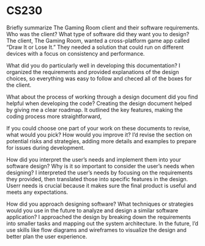 # CS230

Briefly summarize The Gaming Room client and their software requirements. Who was the client? What type of software did they want you to design?
The client, The Gaming Room, wanted a cross-platform game app called “Draw It or Lose It.” They needed a solution that could run on different devices with a focus on consistency and performance.

What did you do particularly well in developing this documentation?
I  organized the requirements and provided  explanations of the design choices, so everything was easy to follow and checed all of the boxes for the client.

What about the process of working through a design document did you find helpful when developing the code?
Creating the design document helped by giving me a clear roadmap. It outlined the key features, making the coding process more straightforward,

If you could choose one part of your work on these documents to revise, what would you pick? How would you improve it?
I’d revise the section on potential risks and strategies, adding more details and examples to prepare for issues during development.

How did you interpret the user’s needs and implement them into your software design? Why is it so important to consider the user’s needs when designing?
I interpreted the user’s needs by focusing on the requirements they provided, then translated those into specific features in the design.  Userr needs is crucial because it makes sure the final product is useful and meets any expectations.

How did you approach designing software? What techniques or strategies would you use in the future to analyze and design a similar software application?
I approached the design by breaking down the requirements into smaller tasks and mapping out the system architecture. In the future, I’d use skills like flow diagrams and wireframes to visualize the design and better plan the user experience.
